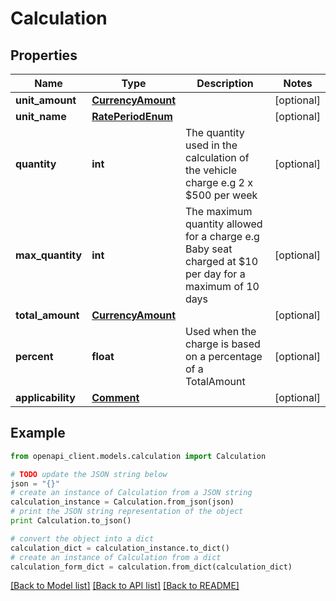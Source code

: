 # Calculation


## Properties
Name | Type | Description | Notes
------------ | ------------- | ------------- | -------------
**unit_amount** | [**CurrencyAmount**](CurrencyAmount.md) |  | [optional] 
**unit_name** | [**RatePeriodEnum**](RatePeriodEnum.md) |  | [optional] 
**quantity** | **int** | The quantity used in the calculation of the vehicle charge e.g 2 x $500 per week | [optional] 
**max_quantity** | **int** | The maximum quantity allowed for a charge e.g Baby seat charged at $10 per day for a maximum of 10 days | [optional] 
**total_amount** | [**CurrencyAmount**](CurrencyAmount.md) |  | [optional] 
**percent** | **float** | Used when the charge is based on a percentage of a TotalAmount | [optional] 
**applicability** | [**Comment**](Comment.md) |  | [optional] 

## Example

```python
from openapi_client.models.calculation import Calculation

# TODO update the JSON string below
json = "{}"
# create an instance of Calculation from a JSON string
calculation_instance = Calculation.from_json(json)
# print the JSON string representation of the object
print Calculation.to_json()

# convert the object into a dict
calculation_dict = calculation_instance.to_dict()
# create an instance of Calculation from a dict
calculation_form_dict = calculation.from_dict(calculation_dict)
```
[[Back to Model list]](../README.md#documentation-for-models) [[Back to API list]](../README.md#documentation-for-api-endpoints) [[Back to README]](../README.md)


